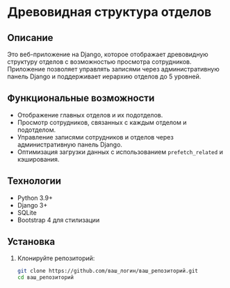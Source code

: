 # Древовидная структура отделов

## Описание

Это веб-приложение на Django, которое отображает древовидную структуру отделов с возможностью просмотра сотрудников. Приложение позволяет управлять записями через административную панель Django и поддерживает иерархию отделов до 5 уровней.

## Функциональные возможности

- Отображение главных отделов и их подотделов.
- Просмотр сотрудников, связанных с каждым отделом и подотделом.
- Управление записями сотрудников и отделов через административную панель Django.
- Оптимизация загрузки данных с использованием `prefetch_related` и кэширования.

## Технологии

- Python 3.9+
- Django 3+
- SQLite
- Bootstrap 4 для стилизации

## Установка

1. Клонируйте репозиторий:

   ```bash
   git clone https://github.com/ваш_логин/ваш_репозиторий.git
   cd ваш_репозиторий
